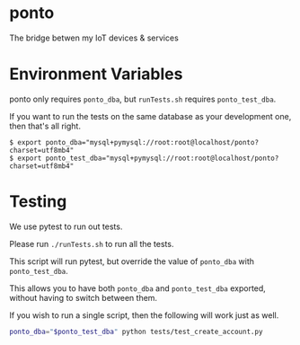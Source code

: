 # ponto
The bridge betwen my IoT devices &amp; services


# Environment Variables

ponto only requires `ponto_dba`, but `runTests.sh` requires `ponto_test_dba`.

If you want to run the tests on the same database as your development one, then that's all right.

```
$ export ponto_dba="mysql+pymysql://root:root@localhost/ponto?charset=utf8mb4"
$ export ponto_test_dba="mysql+pymysql://root:root@localhost/ponto?charset=utf8mb4"
```

# Testing

We use pytest to run out tests.

Please run `./runTests.sh` to run all the tests.

This script will run pytest, but override the value of `ponto_dba` with `ponto_test_dba`.

This allows you to have both `ponto_dba` and `ponto_test_dba` exported, without having to switch between them.

If you wish to run a single script, then the following will work just as well.

```bash
ponto_dba="$ponto_test_dba" python tests/test_create_account.py
```